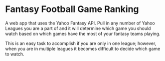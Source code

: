 Fantasy Football Game Ranking
==========================

A web app that uses the Yahoo Fantasy API. Pull in any number of Yahoo Leagues you are a part of and it will determine which game you should watch based on which games have the most of your fantasy teams playing.

This is an easy task to accomplish if you are only in one league; however, when you are in multiple leagues it becomes difficult to decide which game to watch.
